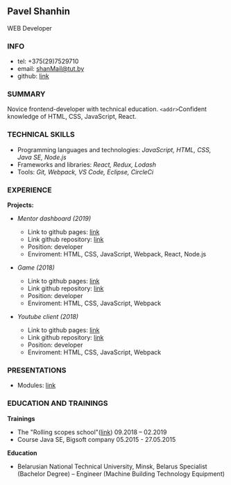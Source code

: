 ## Pavel Shanhin
WEB Developer

### INFO
* tel: +375(29)7529710
* email: shanMail@tut.by
* github: [link](https://github.com/ShanhinPavel)

### SUMMARY 
  Novice frontend-developer with technical education.
  `<addr>`Confident knowledge of HTML, CSS, JavaScript, React.

### TECHNICAL SKILLS
  * Programming languages and technologies: *JavaScript, HTML, CSS, Java SE, Node.js*
  * Frameworks and libraries: *React, Redux, Lodash*
  * Tools: *Git, Webpack, VS Code,  Eclipse, CircleCi*

### EXPERIENCE
  **Projects:**
  * *Mentor dashboard (2019)*
    * Link to github pages: [link](https://shanhinpavel.github.io/mentors-dashboard/)
    * Link github repository: [link](https://github.com/ShanhinPavel/mentors-dashboard)
    * Position: developer
    * Enviroment: HTML, CSS, JavaScript, Webpack, React, Node.js
    
  * *Game (2018)*
    * Link to github pages: [link](https://shanhinpavel.github.io/browserGame/public/)
    * Link github repository: [link](https://github.com/ShanhinPavel/braveBrowserGame)
    * Position: developer
    * Enviroment: HTML, CSS, JavaScript, Webpack

  * *Youtube client (2018)*
    * Link to github pages: [link](https://shanhinpavel.github.io/)
    * Link github repository: [link](https://github.com/ShanhinPavel/YouTubeApp)
    * Position: developer
    * Enviroment: HTML, CSS, JavaScript, Webpack

### PRESENTATIONS
  * Modules: [link](https://youtu.be/jNEfbUwvXko)

### EDUCATION AND TRAININGS

**Trainings**
  * The "Rolling scopes school"([link](ttps://school.rollingscopes.com/)) 09.2018 – 02.2019
  * Course Java SE, Bigsoft company 05.2015 - 27.05.2015

**Education**
  * Belarusian National Technical University, Minsk, Belarus
    Specialist (Bachelor Degree) – Engineer (Machine Building Technology Equipment)
